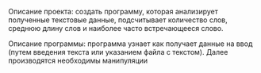 Описание проекта: создать программу, которая анализирует полученные текстовые данные, подсчитывает количество слов, среднюю длину слов и наиболее часто встречающееся слово.

Описание программы: программа узнает как получает данные на ввод (путем введения текста или указанием файла с текстом). Далее производятся необходимы манипуляции
